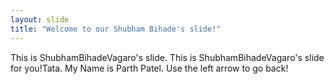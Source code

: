 ```yaml
---
layout: slide
title: "Welcome to our Shubham Bihade's slide!"
---
```

This is ShubhamBihadeVagaro's slide.
This is ShubhamBihadeVagaro's slide for you!Tata.
My Name is Parth Patel.
Use the left arrow to go back!
